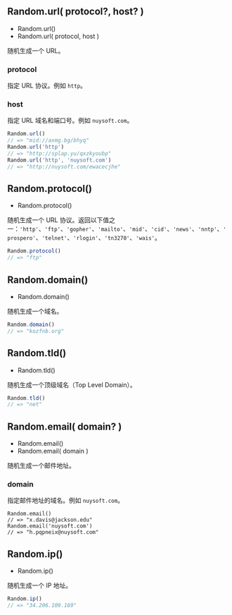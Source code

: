 <!-- ### Web -->

## Random.url( protocol?, host? )

* Random.url()
* Random.url( protocol, host )

随机生成一个 URL。

<!-- **参数的含义和默认值**如下所示： -->

### protocol

指定 URL 协议。例如 `http`。

### host

指定 URL 域名和端口号。例如 `nuysoft.com`。

<!-- **使用示例**如下所示： -->

```js
Random.url()
// => "mid://axmg.bg/bhyq"
Random.url('http')
// => "http://splap.yu/qxzkyoubp"
Random.url('http', 'nuysoft.com')
// => "http://nuysoft.com/ewacecjhe"
```

## Random.protocol()

* Random.protocol()

随机生成一个 URL 协议。返回以下值之一：`'http'`、`'ftp'`、`'gopher'`、`'mailto'`、`'mid'`、`'cid'`、`'news'`、`'nntp'`、`'prospero'`、`'telnet'`、`'rlogin'`、`'tn3270'`、`'wais'`。

<!-- **使用示例**如下所示： -->

```js
Random.protocol()
// => "ftp"
```

## Random.domain()

* Random.domain()

随机生成一个域名。

<!-- **使用示例**如下所示： -->

```js
Random.domain()
// => "kozfnb.org"
```

## Random.tld()

* Random.tld()

随机生成一个顶级域名（Top Level Domain）。

<!-- **使用示例**如下所示： -->

```js
Random.tld()
// => "net"
```

## Random.email( domain? )

* Random.email()
* Random.email( domain )

随机生成一个邮件地址。

<!-- **参数的含义和默认值**如下所示： -->

### domain

指定邮件地址的域名。例如 `nuysoft.com`。

<!-- **使用示例**如下所示： -->

```
Random.email()
// => "x.davis@jackson.edu"
Random.email('nuysoft.com')
// => "h.pqpneix@nuysoft.com"
```

## Random.ip()

* Random.ip()

随机生成一个 IP 地址。

<!-- **使用示例**如下所示： -->

```js
Random.ip()
// => "34.206.109.169"
```

